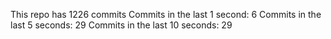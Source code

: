 This repo has 1226 commits
Commits in the last 1 second: 6
Commits in the last 5 seconds: 29
Commits in the last 10 seconds: 29
